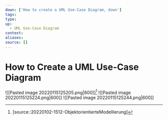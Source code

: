 ```yaml
---
down: ['How to create a UML Use-Case Diagram, down']
tags:
type:
up:
  - UML Use-Case Diagram
context:
aliases:
source: []
---
```


# How to Create a UML Use-Case Diagram

![[Pasted image 20220115125205.png|600]][^1]
![[Pasted image 20220115125224.png|600]]
![[Pasted image 20220115125244.png|600]]

[^1]: [source::20220102-1512-ObjektorientierteModellierung]
